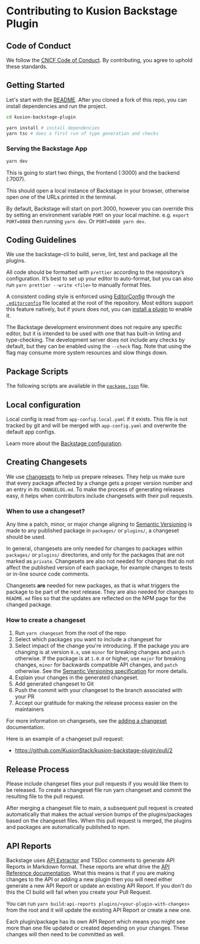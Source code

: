 # Contributing to Kusion Backstage Plugin
## Code of Conduct

We follow the [CNCF Code of Conduct][code-of-conduct]. By contributing, you agree to uphold these standards.

[code-of-conduct]: https://github.com/KusionStack/community/blob/main/CODE_OF_CONDUCT.md

## Getting Started

Let's start with the [README](README.md). After you cloned a fork of this repo, you can install dependencies and run the project.

```bash
cd kusion-backstage-plugin

yarn install # install dependencies
yarn tsc # does a first run of type generation and checks
```

### Serving the Backstage App

```bash
yarn dev
```
This is going to start two things, the frontend (:3000) and the backend (:7007).

This should open a local instance of Backstage in your browser, otherwise open one of the URLs printed in the terminal.

By default, Backstage will start on port 3000, however you can override this by setting an environment variable `PORT` on your local machine. e.g. `export PORT=8080` then running `yarn dev`. Or `PORT=8080 yarn dev`.

## Coding Guidelines

We use the backstage-cli to build, serve, lint, test and package all the plugins.

All code should be formatted with `prettier` according to the repository’s configuration. It’s best to set up your editor to auto-format, but you can also run `yarn prettier --write <file>` to manually format files.

A consistent coding style is enforced using [EditorConfig](https://editorconfig.org/) through the [`.editorconfig`](.editorconfig) file located at the root of the repository. Most editors support this feature natively, but if yours does not, you can [install a plugin](https://editorconfig.org/#download) to enable it.

The Backstage development environment does not require any specific editor, but it is intended to be used with one that has built-in linting and type-checking. The development server does not include any checks by default, but they can be enabled using the `--check` flag. Note that using the flag may consume more system resources and slow things down.

## Package Scripts
The following scripts are available in the [`package.json`](https://github.com/KusionStack/kusion-backstage-plugin/blob/main/package.json) file.

## Local configuration

Local config is read from `app-config.local.yaml` if it exists. This file is not tracked by git and will be merged with `app-config.yaml` and overwrite the default app configs.

Learn more about the [Backstage configuration](https://backstage.io/docs/conf/).

## Creating Changesets

We use [changesets](https://github.com/atlassian/changesets) to help us prepare releases. They help us make sure that every package affected by a change gets a proper version number and an entry in its `CHANGELOG.md`. To make the process of generating releases easy, it helps when contributors include changesets with their pull requests.

### When to use a changeset?

Any time a patch, minor, or major change aligning to [Semantic Versioning](https://semver.org) is made to any published package in `packages/` or `plugins/`, a changeset should be used.

In general, changesets are only needed for changes to packages within `packages/` or `plugins/` directories, and only for the packages that are not marked as `private`. Changesets are also not needed for changes that do not affect the published version of each package, for example changes to tests or in-line source code comments.

Changesets **are** needed for new packages, as that is what triggers the package to be part of the next release. They are also needed for changes to `README.md` files so that the updates are reflected on the NPM page for the changed package.

### How to create a changeset

1. Run `yarn changeset` from the root of the repo
2. Select which packages you want to include a changeset for
3. Select impact of the change you're introducing. If the package you are changing is at version `0.x`, use `minor` for breaking changes and `patch` otherwise. If the package is at `1.0.0` or higher, use `major` for breaking changes, `minor` for backwards compatible API changes, and `patch` otherwise. See the [Semantic Versioning specification](https://semver.org/#semantic-versioning-specification-semver) for more details.
4. Explain your changes in the generated changeset.
5. Add generated changeset to Git
6. Push the commit with your changeset to the branch associated with your PR
7. Accept our gratitude for making the release process easier on the maintainers

For more information on changesets, see the [adding a changeset](https://github.com/changesets/changesets/blob/main/docs/adding-a-changeset.md) documentation.

Here is an example of a changeset pull request:
- <https://github.com/KusionStack/kusion-backstage-plugin/pull/2>

## Release Process

Please include changeset files your pull requests if you would like them to be released. To create a changeset file run yarn changeset and commit the resulting file to the pull request.

After merging a changeset file to main, a subsequent pull request is created automatically that makes the actual version bumps of the plugins/packages based on the changeset files. When this pull request is merged, the plugins and packages are automatically published to npm.

## API Reports

Backstage uses [API Extractor](https://api-extractor.com/) and TSDoc comments to generate API Reports in Markdown format. These reports are what drive the [API Reference documentation](https://backstage.io/docs/reference/). What this means is that if you are making changes to the API or adding a new plugin then you will need either generate a new API Report or update an existing API Report. If you don't do this the CI build will fail when you create your Pull Request.

You can run `yarn build:api-reports plugins/<your-plugin-with-changes>` from the root and it will update the existing API Report or create a new one.

Each plugin/package has its own API Report which means you might see more than one file updated or created depending on your changes. These changes will then need to be committed as well.
